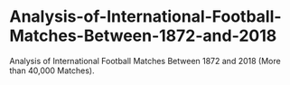 # Analysis-of-International-Football-Matches-Between-1872-and-2018
Analysis of International Football Matches Between 1872 and 2018 (More than 40,000 Matches).
